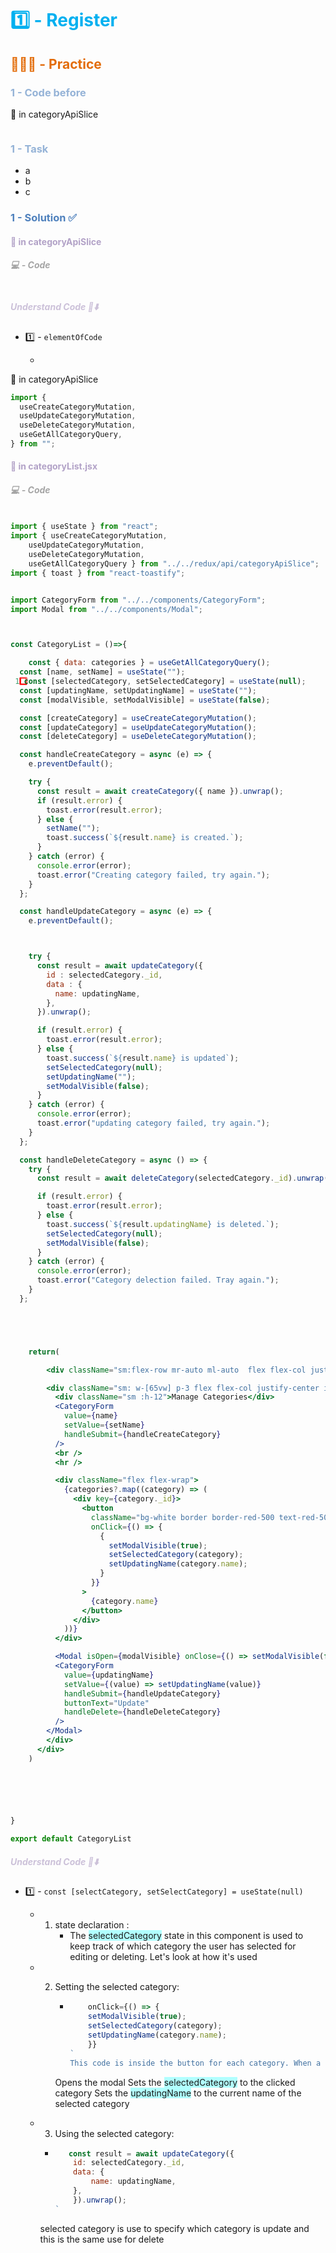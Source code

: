 # <font color="#00b0f0">1️⃣ - Register</font>

## <font color="#e36c09">👨🏾‍💻 - Practice</font>

### <font color="#95b3d7">1 - Code before</font>

🧩 in categoryApiSlice

```js

```

### <font color="#95b3d7">1 - Task</font>

- a
- b
- c

### <font color="#4f81bd">1 - Solution ✅ </font>

#### <font color="#b2a2c7">🧩 in categoryApiSlice</font>

##### <font color="#a5a5a5">💻 - Code</font>

```js

```

##### <font color="#ccc1d9">Understand Code 🤔⬇️</font>

- 1️⃣ - `elementOfCode`

  -

🧩 in categoryApiSlice

```jsx
import {
  useCreateCategoryMutation,
  useUpdateCategoryMutation,
  useDeleteCategoryMutation,
  useGetAllCategoryQuery,
} from "";
```

#### <font color="#b2a2c7">🧩 in categoryList.jsx</font>

##### <font color="#a5a5a5">💻 - Code</font>

```jsx

import { useState } from "react";
import { useCreateCategoryMutation,
    useUpdateCategoryMutation,
    useDeleteCategoryMutation,
    useGetAllCategoryQuery } from "../../redux/api/categoryApiSlice";
import { toast } from "react-toastify";


import CategoryForm from "../../components/CategoryForm";
import Modal from "../../components/Modal";



const CategoryList = ()=>{

    const { data: categories } = useGetAllCategoryQuery();
  const [name, setName] = useState("");
 1️⃣ const [selectedCategory, setSelectedCategory] = useState(null);
  const [updatingName, setUpdatingName] = useState("");
  const [modalVisible, setModalVisible] = useState(false);

  const [createCategory] = useCreateCategoryMutation();
  const [updateCategory] = useUpdateCategoryMutation();
  const [deleteCategory] = useDeleteCategoryMutation();

  const handleCreateCategory = async (e) => {
    e.preventDefault();

    try {
      const result = await createCategory({ name }).unwrap();
      if (result.error) {
        toast.error(result.error);
      } else {
        setName("");
        toast.success(`${result.name} is created.`);
      }
    } catch (error) {
      console.error(error);
      toast.error("Creating category failed, try again.");
    }
  };

  const handleUpdateCategory = async (e) => {
    e.preventDefault();



    try {
      const result = await updateCategory({
        id : selectedCategory._id,
        data : {
          name: updatingName,
        },
      }).unwrap();

      if (result.error) {
        toast.error(result.error);
      } else {
        toast.success(`${result.name} is updated`);
        setSelectedCategory(null);
        setUpdatingName("");
        setModalVisible(false);
      }
    } catch (error) {
      console.error(error);
      toast.error("updating category failed, try again.");
    }
  };

  const handleDeleteCategory = async () => {
    try {
      const result = await deleteCategory(selectedCategory._id).unwrap();

      if (result.error) {
        toast.error(result.error);
      } else {
        toast.success(`${result.updatingName} is deleted.`);
        setSelectedCategory(null);
        setModalVisible(false);
      }
    } catch (error) {
      console.error(error);
      toast.error("Category delection failed. Tray again.");
    }
  };





    return(

        <div className="sm:flex-row mr-auto ml-auto  flex flex-col justify-center items-center ">

        <div className="sm: w-[65vw] p-3 flex flex-col justify-center items-center ">
          <div className="sm :h-12">Manage Categories</div>
          <CategoryForm
            value={name}
            setValue={setName}
            handleSubmit={handleCreateCategory}
          />
          <br />
          <hr />

          <div className="flex flex-wrap">
            {categories?.map((category) => (
              <div key={category._id}>
                <button
                  className="bg-white border border-red-500 text-red-500 py-2 px-4 rounded-lg m-3 hover:bg-red-500 hover:text-white focus:outline-none foucs:ring-2 focus:ring-pink-500 focus:ring-opacity-50"
                  onClick={() => {
                    {
                      setModalVisible(true);
                      setSelectedCategory(category);
                      setUpdatingName(category.name);
                    }
                  }}
                >
                  {category.name}
                </button>
              </div>
            ))}
          </div>

          <Modal isOpen={modalVisible} onClose={() => setModalVisible(false)}>
          <CategoryForm
            value={updatingName}
            setValue={(value) => setUpdatingName(value)}
            handleSubmit={handleUpdateCategory}
            buttonText="Update"
            handleDelete={handleDeleteCategory}
          />
        </Modal>
        </div>
      </div>
    )






}

export default CategoryList
```

##### <font color="#ccc1d9">Understand Code 🤔⬇️</font>

- 1️⃣ - `const [selectCategory, setSelectCategory] = useState(null)`

  - 1.  state declaration :
        - The <span style="background:#b1ffff">selectedCategory</span> state in this component is used to keep track of which category the user has selected for editing or deleting. Let's look at how it's used
  - 2. Setting the selected category:

       - ```js
             onClick={() => {
             setModalVisible(true);
             setSelectedCategory(category);
             setUpdatingName(category.name);
             }}
         `
         This code is inside the button for each category. When a category is clicked, it:
         ```

       Opens the modal
       Sets the <span style="background:#b1ffff">selectedCategory</span> to the clicked category
       Sets the <span style="background:#b1ffff">updatingName</span> to the current name of the selected category

  - 3.  Using the selected category:

    - ```js
         const result = await updateCategory({
          id: selectedCategory._id,
          data: {
              name: updatingName,
          },
          }).unwrap();
      `
      ```

    selected category is use to specify which category is update and this is the same use for delete
